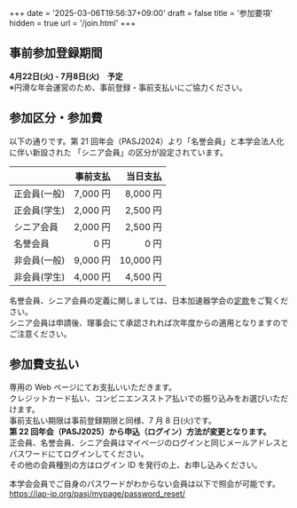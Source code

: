 +++
date = '2025-03-06T19:56:37+09:00'
draft = false
title = '参加要項'
hidden = true
url = '/join.html'
+++

## 事前参加登録期間

**4月22日(火) - 7月8日(火)　予定**  
※円滑な年会運営のため、事前登録・事前支払いにご協力ください。

## 参加区分・参加費

以下の通りです。第 21 回年会（PASJ2024）より「名誉会員」と本学会法人化に伴い新設された
「シニア会員」の区分が設定されています。

||事前支払|当日支払|
|---|---:|---:|
|正会員(一般)|7,000 円|8,000 円|  
|正会員(学生)|2,000 円|2,500 円|  
|シニア会員  |2,000 円|2,500 円|
|名誉会員    |0 円|0 円|
|非会員(一般)|9,000 円 |10,000 円|  
|非会員(学生)|4,000 円 |4,500 円| 

名誉会員、シニア会員の定義に関しましては、日本加速器学会の[定款](https://www.pasj.jp/teikan_240401.pdf)をご覧ください。  
シニア会員は申請後、理事会にて承認されれば次年度からの適用となりますのでご注意ください。  

## 参加費支払い

専用の Web ページにてお支払いいただきます。  
クレジットカード払い、コンビニエンスストア払いでの振り込みをお選びいただけます。  
事前支払い期限は事前登録期限と同様、7 月 8 日(火)です。  
**第 22 回年会（PASJ2025）から申込（ログイン）方法が変更となります。**  
正会員、名誉会員、シニア会員はマイページのログインと同じメールアドレスとパスワードにてログインしてください。  
その他の会員種別の方はログイン ID を発行の上、お申し込みください。  

本学会会員でご自身のパスワードがわからない会員は以下で照会が可能です。  
https://iap-jp.org/pasj/mypage/password_reset/



